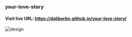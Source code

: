 ### your-love-story

#### Visit live URL: https://daliborbn.github.io/your-love-story/
![design](https://user-images.githubusercontent.com/109923493/215607470-d0bff518-3770-4486-9bca-11874f83c8a7.jpg)
